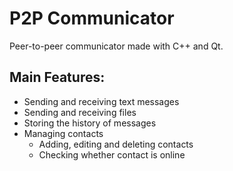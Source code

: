 # P2P Communicator
Peer-to-peer communicator made with C++ and Qt.<br/>
## Main Features:
- Sending and receiving text messages
- Sending and receiving files
- Storing the history of messages
- Managing contacts
    - Adding, editing and deleting contacts
    - Checking whether contact is online

